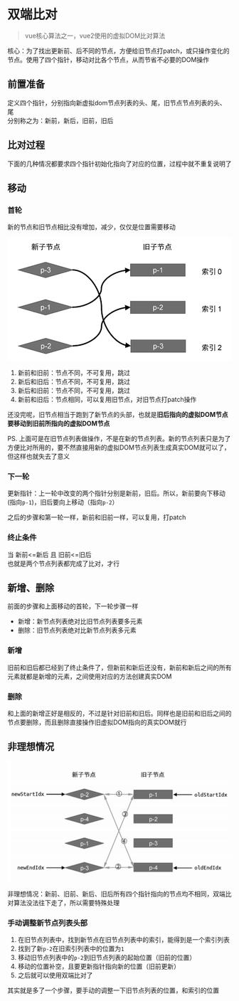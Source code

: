 # 双端比对

> vue核心算法之一，vue2使用的虚拟DOM比对算法

核心：为了找出更新前、后不同的节点，方便给旧节点打patch，或只操作变化的节点。使用了四个指针，移动对比各个节点，从而节省不必要的DOM操作

## 前置准备

定义四个指针，分别指向新虚拟dom节点列表的头、尾，旧节点节点列表的头、尾  
分别称之为：新前，新后，旧前，旧后

## 比对过程

下面的几种情况都要求四个指针初始化指向了对应的位置，过程中就不重复说明了

## 移动

### 首轮

新的节点和旧节点相比没有增加，减少，仅仅是位置需要移动

![](./双端比对/move.png)

1. 新前和旧前：节点不同，不可复用，跳过
2. 新后和旧后：节点不同，不可复用，跳过
3. 新后和旧前：节点不同，不可复用，跳过
4. 新前和旧后：节点相同，可以复用旧节点，对旧节点打patch操作

还没完呢，旧节点相当于跑到了新节点的头部，也就是**旧后指向的虚拟DOM节点要移动到旧前所指向的虚拟DOM节点**

PS. 上面可是在旧节点列表做操作，不是在新的节点列表。新的节点列表只是为了方便比对所用的，要不然直接用新的虚拟DOM节点列表生成真实DOM就可以了，但这样也就失去了意义

### 下一轮

更新指针：上一轮中改变的两个指针分别是新前，旧后。所以，新前要向下移动(指向`p-1`)，旧后要向上移动（指向`p-2`）

之后的步骤和第一轮一样，新前和旧前一样，可以复用，打patch

### 终止条件

当 新前<=新后 且 旧前<=旧后  
也就是两个节点列表都完成了比对，才行

## 新增、删除

前面的步骤和上面移动的首轮，下一轮步骤一样

* 新增：新节点列表绝对比旧节点列表要多元素
* 删除：旧节点列表绝对比新节点列表多元素

### 新增

旧前和旧后都已经到了终止条件了，但新前和新后还没有，新前和新后之间的所有元素就都是新增的元素，之间使用对应的方法创建真实DOM

### 删除

和上面的新增正好是相反的，不过是针对旧前和旧后。同样也是旧前和旧后之间的节点要删除，而且删除直接操作旧虚拟DOM指向的真实DOM就行

## 非理想情况

![](./双端比对/imperfect.png)

非理想情况：新前、旧前、新后、旧后所有四个指针指向的节点均不相同，双端比对算法没法往下走了，所以需要特殊处理

### 手动调整新节点列表头部

1. 在旧节点列表中，找到新节点在旧节点列表中的索引，能得到是一个索引列表
2. 找到了新`p-2`在旧索引列表中的位置为`1`
3. 移动旧节点列表中的`p-2`到旧节点列表的起始位置（旧前的位置）
4. 移动的位置补空，且要更新指针指向新的位置（旧前更新）
5. 之后就可以使用双端比对了

其实就是多了一个步骤，要手动的调整一下旧节点列表的位置，和索引的位置
